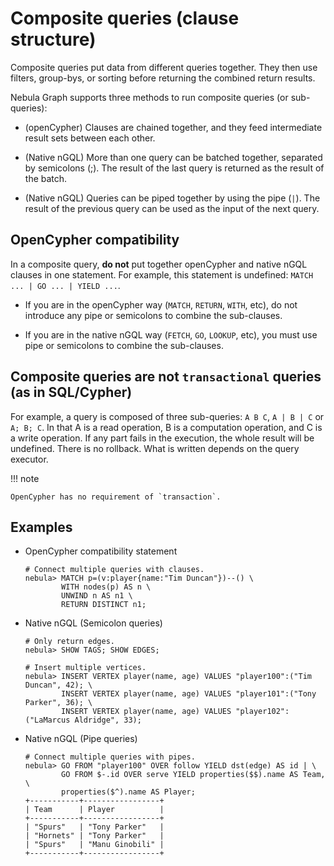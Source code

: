 # Composite queries (clause structure)

Composite queries put data from different queries together. They then use filters, group-bys, or sorting before returning the combined return results.

Nebula Graph supports three methods to run composite queries (or sub-queries):

- (openCypher) Clauses are chained together, and they feed intermediate result sets between each other.

- (Native nGQL) More than one query can be batched together, separated by semicolons (;). The result of the last query is returned as the result of the batch.

- (Native nGQL) Queries can be piped together by using the pipe (`|`). The result of the previous query can be used as the input of the next query.

## OpenCypher compatibility

In a composite query, **do not** put together openCypher and native nGQL clauses in one statement. For example, this statement is undefined: `MATCH ... | GO ... | YIELD ...`.

* If you are in the openCypher way (`MATCH`, `RETURN`, `WITH`, etc), do not introduce any pipe or semicolons to combine the sub-clauses.

* If you are in the native nGQL way (`FETCH`, `GO`, `LOOKUP`, etc), you must use pipe or semicolons to combine the sub-clauses.

## Composite queries are not `transactional` queries (as in SQL/Cypher)

For example, a query is composed of three sub-queries: `A B C`, `A | B | C` or ` A; B; C`. In that A is a read operation, B is a computation operation, and C is a write operation. If any part fails in the execution, the whole result will be undefined. There is no rollback. What is written depends on the query executor.

!!! note

    OpenCypher has no requirement of `transaction`.

## Examples

- OpenCypher compatibility statement

    ```ngql
    # Connect multiple queries with clauses.
    nebula> MATCH p=(v:player{name:"Tim Duncan"})--() \
            WITH nodes(p) AS n \
            UNWIND n AS n1 \
            RETURN DISTINCT n1;
    ```

- Native nGQL (Semicolon queries)

    ```ngql
    # Only return edges.
    nebula> SHOW TAGS; SHOW EDGES;

    # Insert multiple vertices.
    nebula> INSERT VERTEX player(name, age) VALUES "player100":("Tim Duncan", 42); \
            INSERT VERTEX player(name, age) VALUES "player101":("Tony Parker", 36); \
            INSERT VERTEX player(name, age) VALUES "player102":("LaMarcus Aldridge", 33);
    ```

- Native nGQL (Pipe queries)

    ```ngql
    # Connect multiple queries with pipes.
    nebula> GO FROM "player100" OVER follow YIELD dst(edge) AS id | \
            GO FROM $-.id OVER serve YIELD properties($$).name AS Team, \
            properties($^).name AS Player;
    +-----------+-----------------+
    | Team      | Player          |
    +-----------+-----------------+
    | "Spurs"   | "Tony Parker"   |
    | "Hornets" | "Tony Parker"   |
    | "Spurs"   | "Manu Ginobili" |
    +-----------+-----------------+
    ```
